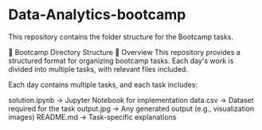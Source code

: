 # Data-Analytics-bootcamp
This repository contains the folder structure for the Bootcamp tasks.

🚀 Bootcamp Directory Structure
📌 Overview
This repository provides a structured format for organizing bootcamp tasks. Each day's work is divided into multiple tasks, with relevant files included.

Each day contains multiple tasks, and each task includes:

solution.ipynb → Jupyter Notebook for implementation
data.csv → Dataset required for the task
output.jpg → Any generated output (e.g., visualization images)
README.md → Task-specific explanations
